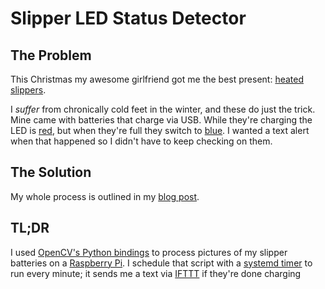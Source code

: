 # Slipper LED Status Detector

## The Problem
This Christmas my awesome girlfriend got me the best present: [heated slippers](https://www.firebox.com/Yeti-Heated-Slippers/p7228?mkt=en-us).

I _suffer_ from chronically cold feet in the winter, and these do just the trick. Mine came with batteries that charge via USB. While they're charging the LED is [red](https://www3.nd.edu/~cbailey8/blog/2017/01/06/detecting_led_changes_with_raspicam/red.jpg), but when they're full they switch to [blue](https://www3.nd.edu/~cbailey8/blog/2017/01/06/detecting_led_changes_with_raspicam/blue.jpg). I wanted a text alert when that happened so I didn't have to keep checking on them.

## The Solution
My whole process is outlined in my [blog post](https://www3.nd.edu/~cbailey8/blog/2017/01/06/detecting_led_changes_with_raspicam/).

## TL;DR

I used [OpenCV's Python bindings](http://docs.opencv.org/3.2.0/) to process pictures of my slipper batteries on a [Raspberry Pi](https://www.raspberrypi.org/products/raspberry-pi-3-model-b/). I schedule that script with a [systemd timer](https://wiki.archlinux.org/index.php/Systemd/Timers) to run every minute; it sends me a text via [IFTTT](https://ifttt.com/discover) if they're done charging